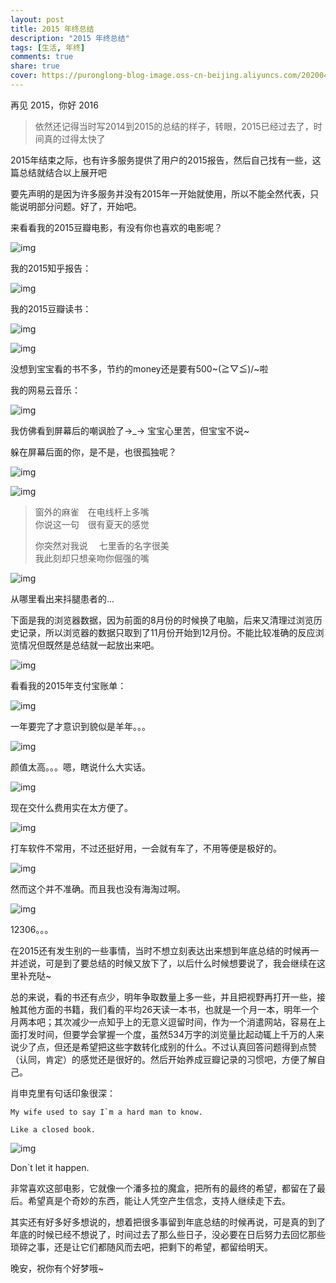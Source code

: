 ```yaml
---
layout: post
title: 2015 年终总结
description: "2015 年终总结"
tags: [生活, 年终]
comments: true
share: true
cover: https://puronglong-blog-image.oss-cn-beijing.aliyuncs.com/20200420143407.png
---
```


再见 2015，你好 2016

> 依然还记得当时写2014到2015的总结的样子，转眼，2015已经过去了，时间真的过得太快了

2015年结束之际，也有许多服务提供了用户的2015报告，然后自己找有一些，这篇总结就结合以上展开吧

要先声明的是因为许多服务并没有2015年一开始就使用，所以不能全然代表，只能说明部分问题。好了，开始吧。

<!-- more -->

来看看我的2015豆瓣电影，有没有你也喜欢的电影呢？

![img](https://puronglong-blog-image.oss-cn-beijing.aliyuncs.com/20200420142601.png)

我的2015知乎报告：

![img](https://puronglong-blog-image.oss-cn-beijing.aliyuncs.com/20200420142636.png)

我的2015豆瓣读书：

![img](https://puronglong-blog-image.oss-cn-beijing.aliyuncs.com/20200420142650.png)

![img](https://puronglong-blog-image.oss-cn-beijing.aliyuncs.com/20200420142707.png)

没想到宝宝看的书不多，节约的money还是要有500~\(≧▽≦)/~啦

我的网易云音乐：

![img](https://puronglong-blog-image.oss-cn-beijing.aliyuncs.com/20200420143025.png)

我仿佛看到屏幕后的嘲讽脸了→_→  宝宝心里苦，但宝宝不说~

躲在屏幕后面的你，是不是，也很孤独呢？

![img](https://puronglong-blog-image.oss-cn-beijing.aliyuncs.com/20200420143037.png)

![img](https://puronglong-blog-image.oss-cn-beijing.aliyuncs.com/20200420143047.png)

> 窗外的麻雀&emsp;在电线杆上多嘴<br  />
> 你说这一句&emsp;很有夏天的感觉<br  />
>
> 你突然对我说	&emsp;七里香的名字很美<br  />
> 我此刻却只想亲吻你倔强的嘴

![img](https://puronglong-blog-image.oss-cn-beijing.aliyuncs.com/20200420143103.png)

从哪里看出来抖腿患者的...

下面是我的浏览器数据，因为前面的8月份的时候换了电脑，后来又清理过浏览历史记录，所以浏览器的数据只取到了11月份开始到12月份。不能比较准确的反应浏览情况但既然是总结就一起放出来吧。

![img](https://puronglong-blog-image.oss-cn-beijing.aliyuncs.com/20200420142719.png)

看看我的2015年支付宝账单：

![img](https://puronglong-blog-image.oss-cn-beijing.aliyuncs.com/20200420143122.jpg)

一年要完了才意识到貌似是羊年。。。

![img](https://puronglong-blog-image.oss-cn-beijing.aliyuncs.com/20200420143132.jpg)

颜值太高。。。嗯，瞎说什么大实话。

![img](https://puronglong-blog-image.oss-cn-beijing.aliyuncs.com/20200420143142.jpg)

现在交什么费用实在太方便了。

![img](https://puronglong-blog-image.oss-cn-beijing.aliyuncs.com/20200420143153.jpg)

打车软件不常用，不过还挺好用，一会就有车了，不用等便是极好的。

![img](https://puronglong-blog-image.oss-cn-beijing.aliyuncs.com/20200420143203.jpg)

然而这个并不准确。而且我也没有海淘过啊。

![img](https://puronglong-blog-image.oss-cn-beijing.aliyuncs.com/20200420143215.jpg)

12306。。。

在2015还有发生别的一些事情，当时不想立刻表达出来想到年底总结的时候再一并述说，可是到了要总结的时候又放下了，以后什么时候想要说了，我会继续在这里补充哒~

总的来说，看的书还有点少，明年争取数量上多一些，并且把视野再打开一些，接触其他方面的书籍，我们看的平均26天读一本书，也就是一个月一本，明年一个月两本吧；其次减少一点知乎上的无意义逗留时间，作为一个消遣网站，容易在上面打发时间，但要学会掌握一个度，虽然534万字的浏览量比起动辄上千万的人来说少了点，但还是希望把这些字数转化成别的什么。不过认真回答问题得到点赞（认同，肯定）的感觉还是很好的。然后开始养成豆瓣记录的习惯吧，方便了解自己。

肖申克里有句话印象很深：

```
My wife used to say I`m a hard man to know.

Like a closed book.
```

![img](https://puronglong-blog-image.oss-cn-beijing.aliyuncs.com/20200420143230.png)

Don`t let it happen.

非常喜欢这部电影，它就像一个潘多拉的魔盒，把所有的最终的希望，都留在了最后。希望真是个奇妙的东西，能让人凭空产生信念，支持人继续走下去。

其实还有好多好多想说的，想着把很多事留到年底总结的时候再说，可是真的到了年底的时候已经不想说了，时间过去了那么些日子，没必要在日后努力去回忆那些琐碎之事，还是让它们都随风而去吧，把剩下的希望，都留给明天。

晚安，祝你有个好梦哦~